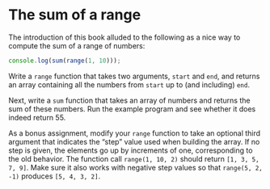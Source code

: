 # The sum of a range

The introduction of this book alluded to the following as a nice way to compute the sum of a range of numbers:

```javascript
console.log(sum(range(1, 10)));
```

Write a `range` function that takes two arguments, `start` and `end`, and returns an array containing all the numbers
from `start` up to (and including) `end`.

Next, write a `sum` function that takes an array of numbers and returns the sum of these numbers. Run the example
program and see whether it does indeed return 55.

As a bonus assignment, modify your `range` function to take an optional third argument that indicates the “step” value
used when building the array. If no step is given, the elements go up by increments of one, corresponding to the old
behavior. The function call `range(1, 10, 2)` should return `[1, 3, 5, 7, 9]`. Make sure it also works with negative step
values so that `range(5, 2, -1)` produces `[5, 4, 3, 2]`.
